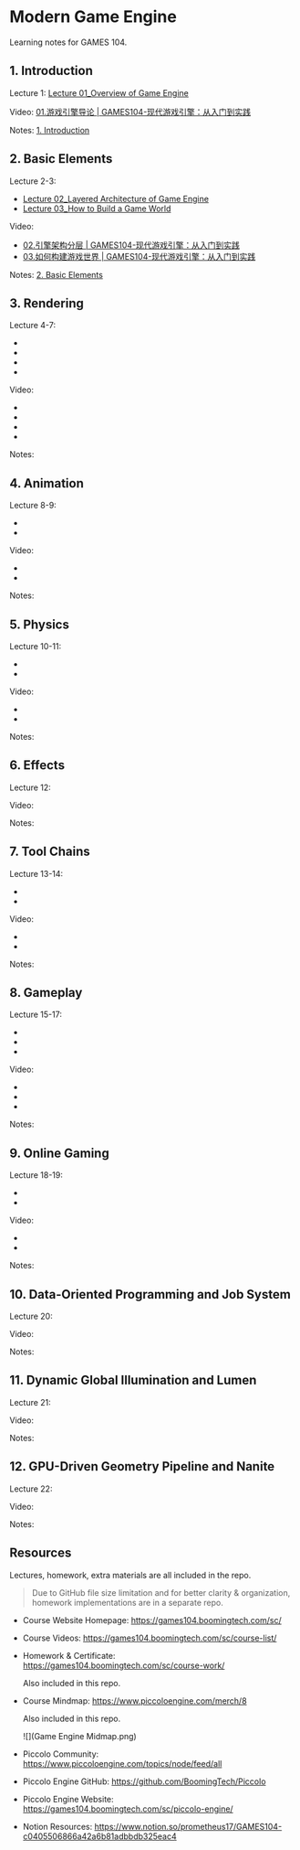 # Modern Game Engine
Learning notes for GAMES 104.



## 1. Introduction

Lecture 1: [Lecture 01_Overview of Game Engine](<./Lecture/Lecture 01_Overview of Game Engine.pdf>)

Video: [01.游戏引擎导论 | GAMES104-现代游戏引擎：从入门到实践](https://www.bilibili.com/video/BV1oU4y1R7Km/?spm_id_from=333.337.search-card.all.click&vd_source=042a9ec4eda603493ce4ec381912c4e7)

Notes: [1. Introduction](<./Notes/1. Introduction.md>)



## 2. Basic Elements

Lecture 2-3:

- [Lecture 02_Layered Architecture of Game Engine](<./Lecture/Lecture 02_Layered Architecture of Game Engine.pdf>)
- [Lecture 03_How to Build a Game World](<./Lecture/Lecture 03_How to Build a Game World.pdf>)

Video:

- [02.引擎架构分层 | GAMES104-现代游戏引擎：从入门到实践](https://www.bilibili.com/video/BV12Z4y1B7th/?spm_id_from=pageDriver&vd_source=042a9ec4eda603493ce4ec381912c4e7)
- [03.如何构建游戏世界 | GAMES104-现代游戏引擎：从入门到实践](https://www.bilibili.com/video/BV1YY4y1p74P/?spm_id_from=333.788&vd_source=042a9ec4eda603493ce4ec381912c4e7)

Notes: [2. Basic Elements](<./Notes/2. Basic Elements.md>)



## 3. Rendering

Lecture 4-7: 

- [](./Lecture)
- [](./Lecture)
- [](./Lecture)
- [](./Lecture)

Video:

- []()
- []()
- []()
- []()

Notes: [](./Notes)



## 4. Animation

Lecture 8-9: 

- [](./Lecture)
- [](./Lecture)

Video:

- []()
- []()

Notes: [](./Notes)



## 5. Physics

Lecture 10-11: 

- [](./Lecture)
- [](./Lecture)

Video:

- []()
- []()

Notes: [](./Notes)



## 6. Effects

Lecture 12: [](./Lecture)

Video: []()

Notes: [](./Notes)



## 7. Tool Chains

Lecture 13-14: 

- [](./Lecture)
- [](./Lecture)

Video:

- []()
- []()

Notes: [](./Notes)



## 8. Gameplay

Lecture 15-17: 

- [](./Lecture)
- [](./Lecture)
- [](./Lecture)

Video:

- []()
- []()
- []()

Notes: [](./Notes)



## 9. Online Gaming

Lecture 18-19: 

- [](./Lecture)
- [](./Lecture)

Video:

- []()
- []()

Notes: [](./Notes)



## 10. Data-Oriented Programming and Job System

Lecture 20: [](./Lecture)

Video: []()

Notes: [](./Notes)



## 11. Dynamic Global Illumination and Lumen

Lecture 21: [](./Lecture)

Video: []()

Notes: [](./Notes)



## 12. GPU-Driven Geometry Pipeline and Nanite

Lecture 22: [](./Lecture)

Video: []()

Notes: [](./Notes)



## Resources

Lectures, homework, extra materials are all included in the repo.

> Due to GitHub file size limitation and for better clarity & organization, homework implementations are in a separate repo.

- Course Website Homepage: https://games104.boomingtech.com/sc/

- Course Videos: https://games104.boomingtech.com/sc/course-list/

- Homework & Certificate: https://games104.boomingtech.com/sc/course-work/

  Also included in this repo.

- Course Mindmap: https://www.piccoloengine.com/merch/8

  Also included in this repo.

  ![](Game Engine Midmap.png)

- Piccolo Community: https://www.piccoloengine.com/topics/node/feed/all
- Piccolo Engine GitHub: https://github.com/BoomingTech/Piccolo
- Piccolo Engine Website: https://games104.boomingtech.com/sc/piccolo-engine/
- Notion Resources: https://www.notion.so/prometheus17/GAMES104-c0405506866a42a6b81adbbdb325eac4
